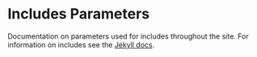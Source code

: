 # Includes Parameters
Documentation on parameters used for includes throughout the site. For information on includes see the [Jekyll docs](https://jekyllrb.com/docs/includes/).
